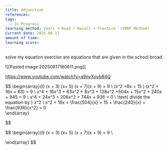 ```yaml
---
title: Adjunction
references: 
tags:
  - In_Progress
learning method: Vault + Read + Recall + Practice  (VRRP Method)
Current date: 2025-08-17
amount of time: 
learning score:
---
```


solve my equation exercise are equations that are given in the school broad 


![[Pasted image 20250817180611.png]] 


https://www.youtube.com/watch?v=a9nvXovb84Q 


$$
\begin{array}{l} 
(x + 3) (x+ 5)  (x + 7)(x + 9)   =  9   \\
(x^2  +8x + 15 ) (x^2 + 16x  + 63)  = 9  \\
x^4 +  16x^3  +  63x^2 + 8x^3 + 128x^2  +504x + 15x^2 + 240x + 945  = 9  \\
 x^4 + 24x^3 + 206x^2  +  744x + 936  =  0    \\
\text{ divide the equation by } x^2   \\
x^2 + 16x +  \frac{504}{x} + 15 +  \frac{240}{x}  +  \frac{936}{x^2}   =   0   
\end{array}


$$ 


$$
\begin{array}{l} 
(x + 3) (x+ 5)  (x + 7)(x + 9)   =  9   \\

\end{array}
$$